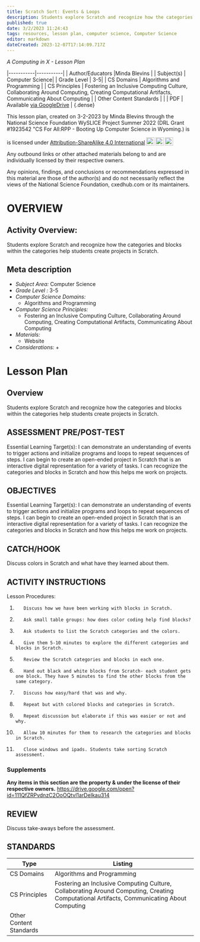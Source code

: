 ```yaml
---
title: Scratch Sort: Events & Loops
description: Students explore Scratch and recognize how the categories and blocks within the categories help students create projects in Scratch.
published: true
date: 3/2/2023 11:24:43
tags: resources, lesson plan, computer science, Computer Science 
editor: markdown
dateCreated: 2023-12-07T17:14:09.717Z
---
```

*A Computing in X - Lesson Plan*

|-----------|-----------|
| Author/Educators |Minda Blevins |
| Subject(s) | Computer Science|
| Grade Level | 3-5|
| CS Domains | Algorithms and Programming |
| CS Principles | Fostering an Inclusive Computing Culture, Collaborating Around Computing, Creating Computational Artifacts, Communicating About Computing |
| Other Content Standards |  | 
| PDF | Available [via GoogleDrive](https://drive.google.com/open?id=1HPQ-3NqimfZL-DwozVe58pgDwRq8RoW9) |
{.dense}






This lesson plan, created on 3-2-2023 by Minda Blevins through the National Science Foundation WySLICE Project Summer 2022 (DRL Grant #1923542 "CS For All:RPP - Booting Up Computer Science in Wyoming.) is  <p xmlns:cc="http://creativecommons.org/ns#" >  is licensed under <a href="http://creativecommons.org/licenses/by-sa/4.0/?ref=chooser-v1" target="_blank" rel="license noopener noreferrer" style="display:inline-block;">Attribution-ShareAlike 4.0 International<img style="height:22px!important;margin-left:3px;vertical-align:text-bottom;" src="https://mirrors.creativecommons.org/presskit/icons/cc.svg?ref=chooser-v1"><img style="height:22px!important;margin-left:3px;vertical-align:text-bottom;" src="https://mirrors.creativecommons.org/presskit/icons/by.svg?ref=chooser-v1"><img style="height:22px!important;margin-left:3px;vertical-align:text-bottom;" src="https://mirrors.creativecommons.org/presskit/icons/sa.svg?ref=chooser-v1"></a></p>


Any outbound links or other attached materials belong to and are individually licensed by their respective owners. 


Any opinions, findings, and conclusions or recommendations expressed in this material are those of the author(s) and do not necessarily reflect the views of the National Science Foundation, cxedhub.com or its maintainers.


# OVERVIEW
## Activity Overview:  
Students explore Scratch and recognize how the categories and blocks within the categories help students create projects in Scratch.
## Meta description
+ *Subject Area:* Computer Science 
+ *Grade Level :* 3-5 
+ *Computer Science Domains:*
   + Algorithms and Programming
+ *Computer Science Principles:*
   + Fostering an Inclusive Computing Culture, Collaborating Around Computing, Creating Computational Artifacts, Communicating About Computing
+ *Materials:* 
   + Website
+ *Considerations:*
   + 


# Lesson Plan
## Overview
Students explore Scratch and recognize how the categories and blocks within the categories help students create projects in Scratch.
## ASSESSMENT PRE/POST-TEST
Essential Learning Target(s):
        I can demonstrate an understanding of events to trigger actions and initialize programs and loops to repeat sequences of steps.
        I can begin to create an open-ended project in Scratch that is an interactive digital representation for a variety of tasks.
        I can recognize the categories and blocks in Scratch and how this helps me work on projects.
## OBJECTIVES
Essential Learning Target(s):
        I can demonstrate an understanding of events to trigger actions and initialize programs and loops to repeat sequences of steps.
        I can begin to create an open-ended project in Scratch that is an interactive digital representation for a variety of tasks.
        I can recognize the categories and blocks in Scratch and how this helps me work on projects.


## CATCH/HOOK
Discuss colors in Scratch and what have they learned about them.


## ACTIVITY INSTRUCTIONS
Lesson Procedures:
1.        Discuss how we have been working with blocks in Scratch.
2.        Ask small table groups: how does color coding help find blocks?
3.        Ask students to list the Scratch categories and the colors.
4.        Give them 5-10 minutes to explore the different categories and blocks in Scratch.
5.        Review the Scratch categories and blocks in each one.
6.        Hand out black and white blocks from Scratch- each student gets one block. They have 5 minutes to find the other blocks from the same category.
7.        Discuss how easy/hard that was and why.
8.        Repeat but with colored blocks and categories in Scratch.
9.        Repeat discussion but elaborate if this was easier or not and why.
10.        Allow 10 minutes for them to research the categories and blocks in Scratch.
11.        Close windows and ipads. Students take sorting Scratch assessment.


### Supplements
**Any items in this section are the property & under the license of their respective owners.**
https://drive.google.com/open?id=111QfZRPvdnzC2OoOQtvl1arDeIkau314




## REVIEW
Discuss take-aways before the assessment.
## STANDARDS        
| Type | Listing | 
|-----------|-----------|
| CS Domains  | Algorithms and Programming|
| CS Principles   | Fostering an Inclusive Computing Culture, Collaborating Around Computing, Creating Computational Artifacts, Communicating About Computing|
| Other Content Standards |   |